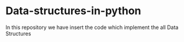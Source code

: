 # Data-structures-in-python
In this repository we have insert the code which implement the all  Data Structures 
